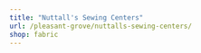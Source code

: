 ```yaml
---
title: "Nuttall's Sewing Centers"
url: /pleasant-grove/nuttalls-sewing-centers/
shop: fabric
---
```

